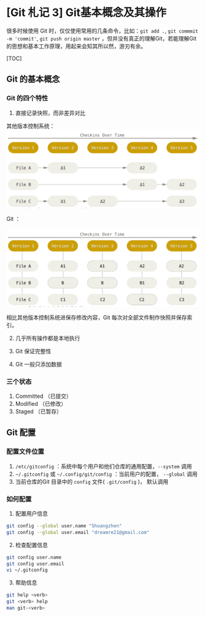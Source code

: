 # [Git 札记 3] Git基本概念及其操作

很多时候使用 Git 时，仅仅使用常用的几条命令，比如：`git add .`,  `git commmit -m 'commit'`,  `git push origin master`  ，但并没有真正的理解Git，若能理解Git的思想和基本工作原理，用起来会知其所以然，游刃有余。

<!--more-->

[TOC]

## Git 的基本概念

### Git 的四个特性

1. 直接记录快照，而非差异对比

其他版本控制系统：  ![屏幕快照 2019-08-13 上午8.24.25](./images/tra_cvs.png)

Git ：

![屏幕快照 2019-08-13 上午8.31.42](./images/git.png)

相比其他版本控制系统进保存修改内容，Git 每次对全部文件制作快照并保存索引。

2. 几乎所有操作都是本地执行

3. Git 保证完整性

4. Git 一般只添加数据



### 三个状态

1. Committed （已提交）
2. Modified     （已修改）
3. Staged         （已暂存）



## Git 配置

### 配置文件位置

1. `/etc/gitconfig` ：系统中每个用户和他们仓库的通用配置，`--system` 调用
2. `~/.gitconfig` 或 `~/.config/git/config` ：当前用户的配置， `--global` 调用
3. 当前仓库的Git 目录中的 `config`  文件( `.git/config` )， 默认调用



### 如何配置

1. 配置用户信息

```bash
git config --global user.name "Shuangzhen"
git config --global user.email "dreamre21@gmail.com"
```

2. 检查配置信息

```bash
git config user.name
git config user.email
vi ~/.gitconfig
```

3. 帮助信息

```bash
git help <verb>
git <verb> help
man git-<verb>
```



